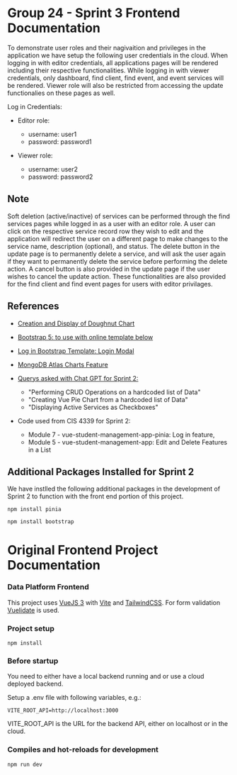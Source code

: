 # Group 24 - Sprint 3 Frontend Documentation

To demonstrate user roles and their nagivaition and privileges in the application we have setup the following 
user credentials in the cloud. When logging in with editor credentials, all applications pages will be rendered
including their respective functionalities. While logging in with viewer credentials, only dashboard, find client,
find event, and event services will be rendered. Viewer role will also be restricted from accessing the update  
functionalies on these pages as well.

Log in Credentials:
- Editor role:
    - username: user1
    - password: password1

- Viewer role:
    - username: user2
    - password: password2


## Note

Soft deletion (active/inactive) of services can be performed through the find services pages while logged in
as a user with an editor role. A user can click on the respective service record row they wish to edit and the application
will redirect the user on a different page to make changes to the service name, description (optional), and status.
The delete button in the update page is to permanently delete a service, and will ask the user again if they want to
permanently delete the service before performing the delete action. A cancel button is also provided in the update page 
if the user wishes to cancel the update action. These functionalities are also provided for the find client and 
find event pages for users with editor privilages.


## References

- [Creation and Display of Doughnut Chart](https://www.chartjs.org/docs/latest/samples/other-charts/doughnut.html)

- [Bootstrap 5: to use with online template below](https://getbootstrap.com/)

- [Log in Bootstrap Template: Login Modal](https://mdbootstrap.com/docs/standard/extended/login/)

- [MongoDB Atlas Charts Feature](https://charts.mongodb.com)

- [Querys asked with Chat GPT for Sprint 2:](https://openai.com/blog/chatgpt)
    - "Performing CRUD Operations on a hardcoded list of Data"
    - "Creating Vue Pie Chart from a hardcoded list of Data"
    - "Displaying Active Services as Checkboxes"

- Code used from CIS 4339 for Sprint 2:
    - Module 7 - vue-student-management-app-pinia: Log in feature, 
    - Module 5 - vue-student-management-app: Edit and Delete Features in a List


## Additional Packages Installed for Sprint 2

We have instlled the following additional packages in the development of Sprint 2 to function with 
the front end portion of this project.

    npm install pinia
    
    npm install bootstrap

# Original Frontend Project Documentation
### Data Platform Frontend

This project uses [VueJS 3](https://vuejs.org/) with [Vite](https://vitejs.dev/) and [TailwindCSS](https://tailwindcss.com/).
For form validation [Vuelidate](https://vuelidate-next.netlify.app/) is used.

### Project setup

    npm install

### Before startup

You need to either have a local backend running and or use a cloud deployed backend.

Setup a .env file with following variables, e.g.:

    VITE_ROOT_API=http://localhost:3000

VITE_ROOT_API is the URL for the backend API, either on localhost or in the cloud.

### Compiles and hot-reloads for development

    npm run dev
